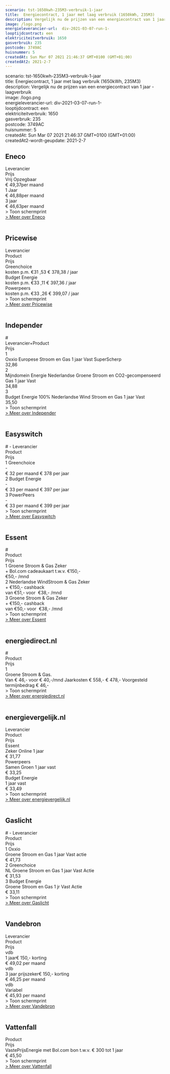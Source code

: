 ```yaml
---
scenario: tst-1650kwh-235M3-verbruik-1-jaar  
title:  Energiecontract, 1 jaar met laag verbruik (1650kWh, 235M3)  
description: Vergelijk nu de prijzen van een energiecontract van 1 jaar - laagverbruik  
image: /logo.png  
energieleverancier-url:  div-2021-03-07-run-1-  
looptijdcontract: een  
elektriciteitverbruik: 1650  
gasverbruik: 235  
postcode: 3749AC  
huisnummer: 5  
createdAt: Sun Mar 07 2021 21:46:37 GMT+0100 (GMT+01:00)  
createdAt2: 2021-2-7  
---
```

scenario: tst-1650kwh-235M3-verbruik-1-jaar  
title:  Energiecontract, 1 jaar met laag verbruik (1650kWh, 235M3)  
description: Vergelijk nu de prijzen van een energiecontract van 1 jaar - laagverbruik  
image: /logo.png  
energieleverancier-url:  div-2021-03-07-run-1-  
looptijdcontract: een  
elektriciteitverbruik: 1650  
gasverbruik: 235  
postcode: 3749AC  
huisnummer: 5  
createdAt: Sun Mar 07 2021 21:46:37 GMT+0100 (GMT+01:00)  
createdAt2-wordt-geupdate: 2021-2-7  

<div  class="p-2 rounded-md tarievenblok bg-gray-50">

## Eneco    

<div class="table w-full rounded-xl ">
<div class="table-row-group">
<div class="table-row text-purple-100 bg-purple-900 hover:opacity-95">
<div class="table-cell p-2 uppercase">                          Leverancier   </div>
<div class="table-cell uppercase">                              Prijs         </div>
</div>
<div class="table-row result-one hover:bg-gray-100 ">
<div class="table-cell py-1 pl-2 border-b border-gray-200">  Vrij Opzegbaar             </div>
<div class="table-cell border-b border-gray-200">             € 49,37per maand             </div>
</div>
<div class="table-row result-two hover:bg-gray-100">
<div class="table-cell p-1 pl-2 border-b border-gray-200 ">   1 Jaar            </div>
<div class="table-cell border-b border-gray-200">             € 46,88per maand             </div>
</div>
<div class="table-row result-three hover:bg-gray-100">
<div class="table-cell p-1 pl-2 border-b border-gray-200 ">   3 jaar            </div>
<div class="table-cell border-b border-gray-200">             € 46,63per maand             </div>
</div>
</div>    
</div>    
<div x-data="{show:false}" class="mt-2 ">
<a x-on:click.prevent="show=!show" x-text="show ? ' > Verberg schermprint' : ' > Toon schermprint'" class="pl-2 text-sm text-gray-400 cursor-pointer rounded-xl focus:outline-none">
<div>   > Toon schermprint </div>
</a>
<div x-show="show" class="tarievenimg" style="display: none;">
<div class="mt-4 bg-gray-100 rounded-xl ">
<div class="w-full p-2 text-sm text-center text-gray-400"> om te zien of tarieven correct verwerkt zijn.....</div>

![Vergelijk energietarieven Eneco](/img/el/eneco-tst-1650kwh-235M3-verbruik-1-jaar-week9.png "Vergelijk energietarieven Eneco")
 
</div>
</div>
</div>

<div class="pl-2 text-sm text-gray-400 print:hidden">
<a href="/gids/eneco" title="Eneco">> Meer over Eneco</a>
</div>
</div>
<br>

<div  class="p-2 rounded-md tarievenblok bg-gray-50">

## Pricewise    

<div class="table w-full rounded-xl ">
  <div class="table-row-group">
    <div class="table-row text-purple-100 bg-purple-900 hover:opacity-95">
      <div class="table-cell p-2 uppercase">                          Leverancier   </div>
      <div class="table-cell uppercase">                              Product       </div>
      <div class="table-cell uppercase">                              Prijs         </div>
    </div>
    <div class="table-row result-one hover:bg-gray-100 ">
      <div class="table-cell py-1 pl-2 border-b border-gray-200">    Greenchoice             </div>
      <div class="table-cell border-b border-gray-200">             <!---- PRODUCT 1  ----->              </div>
      <div class="table-cell border-b border-gray-200">             kosten p.m. €31 ,53 € 378,38 / jaar              </div>
    </div>
   <div class="table-row result-two hover:bg-gray-100">
      <div class="table-cell p-1 pl-2 border-b border-gray-200 ">   Budget Energie           </div>
      <div class="table-cell border-b border-gray-200">             <!---- PRODUCT 2  ----->              </div>
      <div class="table-cell border-b border-gray-200">             kosten p.m. €33 ,11 € 397,36 / jaar              </div>
    </div>
  <div class="table-row result-three hover:bg-gray-100">
      <div class="table-cell p-1 pl-2 border-b border-gray-200 ">   Powerpeers           </div>
      <div class="table-cell border-b border-gray-200">             <!---- PRODUCT 1  ----->              </div>
      <div class="table-cell border-b border-gray-200">             kosten p.m. €33 ,26 € 399,07 / jaar              </div>
    </div>
  </div>     
</div>      
<div x-data="{show:false}" class="mt-2 ">
<a x-on:click.prevent="show=!show" x-text="show ? ' > Verberg schermprint' : ' > Toon schermprint'" class="pl-2 text-sm text-gray-400 cursor-pointer rounded-xl focus:outline-none">
 <div>   > Toon schermprint </div>
</a>
<div x-show="show" class="tarievenimg" style="display: none;">
  <div class="mt-4 bg-gray-100 rounded-xl ">
      <div class="w-full p-2 text-sm text-center text-gray-400"> om te zien of tarieven correct verwerkt zijn.....</div>
 
![Vergelijk Pricewise](/img/el/pricewise-tst-1650kwh-235M3-verbruik-1-jaar-week9.png "Vergelijk Pricewise") 

</div>
</div>
</div>

<div class="pl-2 text-sm text-gray-400 print:hidden">
<a href="/gids/pricewise" title="Pricewise">> Meer over Pricewise</a>
</div>
</div>
<br> 


<div  class="p-2 rounded-md tarievenblok bg-gray-50">

## Independer    

<div class="table w-full rounded-xl ">
<div class="table-row-group">
<div class="table-row text-purple-100 bg-purple-900 hover:opacity-95">
<div class="table-cell p-2 uppercase">                          #   </div>
<div class="table-cell uppercase">                              Leverancier+Product       </div>
<div class="table-cell uppercase">                              Prijs         </div>
</div>
<div class="table-row result-one hover:bg-gray-100 ">
<div class="table-cell py-1 pl-2 border-b border-gray-200">   1             </div>
<div class="table-cell border-b border-gray-200">             Oxxio Europese Stroom en Gas 1 jaar Vast SuperScherp              </div>
<div class="table-cell border-b border-gray-200">             32,86              </div>
</div>
<div class="table-row result-two hover:bg-gray-100">
<div class="table-cell p-1 pl-2 border-b border-gray-200 ">   2          </div>
<div class="table-cell border-b border-gray-200">             Mijndomein Energie Nederlandse Groene Stroom en CO2-gecompenseerd Gas 1 jaar Vast              </div>
<div class="table-cell border-b border-gray-200">             34,88              </div>
</div>
<div class="table-row result-three hover:bg-gray-100">
<div class="table-cell p-1 pl-2 border-b border-gray-200 ">   3           </div>
<div class="table-cell border-b border-gray-200">             Budget Energie 100% Nederlandse Wind Stroom en Gas 1 jaar Vast              </div>
<div class="table-cell border-b border-gray-200">             35,50              </div>
</div>
</div>     
</div>      
<div x-data="{show:false}" class="mt-2 ">
<a x-on:click.prevent="show=!show" x-text="show ? ' > Verberg schermprint' : ' > Toon schermprint'" class="pl-2 text-sm text-gray-400 cursor-pointer rounded-xl focus:outline-none">
<div>   > Toon schermprint </div>
</a>
<div x-show="show" class="tarievenimg" style="display: none;">
<div class="mt-4 bg-gray-100 rounded-xl ">
<div class="w-full p-2 text-sm text-center text-gray-400"> om te zien of tarieven correct verwerkt zijn.....</div>
  
![Vergelijk Independer](/img/el/independer-tst-1650kwh-235M3-verbruik-1-jaar-week9.png "Vergelijk Independer") 

</div>
</div>
</div>

<div class="pl-2 text-sm text-gray-400 print:hidden">
<a href="/gids/independer" title="Independer">> Meer over Independer</a>
</div>
</div>
<br>

<div  class="p-2 rounded-md tarievenblok bg-gray-50">

## Easyswitch    

<div class="table w-full rounded-xl ">
<div class="table-row-group">
<div class="table-row text-purple-100 bg-purple-900 hover:opacity-95">
<div class="table-cell p-2 uppercase">                          # - Leverancier  </div>
<div class="table-cell uppercase">                              Product       </div>
<div class="table-cell uppercase">                              Prijs         </div>
</div>
<div class="table-row result-one hover:bg-gray-100 ">
<div class="table-cell py-1 pl-2 border-b border-gray-200">   1   Greenchoice           </div>
<div class="table-cell border-b border-gray-200">              -       </div>
<div class="table-cell border-b border-gray-200">              € 32 per maand € 378 per jaar             </div>
</div>
<div class="table-row result-two hover:bg-gray-100">
<div class="table-cell p-1 pl-2 border-b border-gray-200 ">   2   Budget Energie       </div>
<div class="table-cell border-b border-gray-200">              -            </div>
<div class="table-cell border-b border-gray-200">                 € 33 per maand € 397 per jaar       </div>
</div>
<div class="table-row result-three hover:bg-gray-100">
<div class="table-cell p-1 pl-2 border-b border-gray-200 ">   3 PowerPeers           </div>
<div class="table-cell border-b border-gray-200">               -            </div>
<div class="table-cell border-b border-gray-200">               € 33 per maand € 399 per jaar                </div>
</div>
</div>     
</div>  
 
<div x-data="{show:false}" class="mt-2 ">
<a x-on:click.prevent="show=!show" x-text="show ? ' > Verberg schermprint' : ' > Toon schermprint'" class="pl-2 text-sm text-gray-400 cursor-pointer rounded-xl focus:outline-none">
<div>   > Toon schermprint </div>
</a>
<div x-show="show" class="tarievenimg" style="display: none;">
<div class="mt-4 bg-gray-100 rounded-xl ">
<div class="w-full p-2 text-sm text-center text-gray-400"> om te zien of tarieven correct verwerkt zijn.....</div>

![Vergelijk Easyswitch](/img/el/easyswitch-tst-1650kwh-235M3-verbruik-1-jaar-week9.png "Vergelijk Easyswitch")

</div></div></div>
<div class="pl-2 text-sm text-gray-400 print:hidden">
<a href="/gids/easyswitch" title="Easyswitch">> Meer over Easyswitch</a>
</div>
</div>
<br>

<div  class="p-2 rounded-md tarievenblok bg-gray-50">

## Essent    

<div class="table w-full rounded-xl ">
<div class="table-row-group">
<div class="table-row text-purple-100 bg-purple-900 hover:opacity-95">
<div class="table-cell p-2 uppercase">                          # </div>
<div class="table-cell uppercase">                              Product       </div>
<div class="table-cell uppercase">                              Prijs         </div>
</div>
<div class="table-row result-one hover:bg-gray-100 ">
<div class="table-cell py-1 pl-2 border-b border-gray-200">   1 Groene Stroom & Gas Zeker             </div>
<div class="table-cell border-b border-gray-200">             + Bol.com cadeaukaart t.w.v. €150,-         </div>
<div class="table-cell border-b border-gray-200">             €50,- /mnd               </div>
</div>
<div class="table-row result-two hover:bg-gray-100">
<div class="table-cell p-1 pl-2 border-b border-gray-200 ">   2 Nederlandse WindStroom & Gas Zeker          </div>
<div class="table-cell border-b border-gray-200">              + €150,- cashback            </div>
<div class="table-cell border-b border-gray-200">              van €51,- voor  €38,- /mnd         </div>
</div>
<div class="table-row result-three hover:bg-gray-100">
<div class="table-cell p-1 pl-2 border-b border-gray-200 ">   3 Groene Stroom & Gas Zeker           </div>
<div class="table-cell border-b border-gray-200">             + €150,- cashback              </div>
<div class="table-cell border-b border-gray-200">             van €50,- voor  €38,- /mnd                 </div>
</div>
</div>
</div>

<div x-data="{show:false}" class="mt-2 ">
<a x-on:click.prevent="show=!show" x-text="show ? ' > Verberg schermprint' : ' > Toon schermprint'" class="pl-2 text-sm text-gray-400 cursor-pointer rounded-xl focus:outline-none">
<div>   > Toon schermprint </div>
</a>
<div x-show="show" class="tarievenimg" style="display: none;">
<div class="mt-4 bg-gray-100 rounded-xl ">
<div class="w-full p-2 text-sm text-center text-gray-400"> om te zien of tarieven correct verwerkt zijn.....</div>

![Vergelijk energietarieven Essent](/img/el/essent-tst-1650kwh-235M3-verbruik-1-jaar-week9.png "Vergelijk energietarieven Essent")

</div>
</div>
</div>

<div class="pl-2 text-sm text-gray-400 print:hidden">
<a href="/gids/essent" title="Essent">> Meer over Essent</a>
</div>
</div>
<br>

<div  class="p-2 rounded-md tarievenblok bg-gray-50">

## energiedirect.nl    

<div class="table w-full rounded-xl ">
<div class="table-row-group">
<div class="table-row text-purple-100 bg-purple-900 hover:opacity-95">
<div class="table-cell p-2 uppercase">                          # </div>
<div class="table-cell uppercase">                              Product       </div>
<div class="table-cell uppercase">                              Prijs         </div>
</div>
<div class="table-row result-one hover:bg-gray-100 ">
<div class="table-cell py-1 pl-2 border-b border-gray-200">   1             </div>
<div class="table-cell border-b border-gray-200">             Groene Stroom & Gas.        </div>
<div class="table-cell border-b border-gray-200">             Van € 46,- voor € 40,-/mnd Jaarkosten € 558,- € 478,- Voorgesteld termijnbedrag € 46,-              </div>
</div>
</div>
</div>
 
<div x-data="{show:false}" class="mt-2 ">
<a x-on:click.prevent="show=!show" x-text="show ? ' > Verberg schermprint' : ' > Toon schermprint'" class="pl-2 text-sm text-gray-400 cursor-pointer rounded-xl focus:outline-none">
<div>   > Toon schermprint </div>
</a>
<div x-show="show" class="tarievenimg" style="display: none;">
<div class="mt-4 bg-gray-100 rounded-xl ">
<div class="w-full p-2 text-sm text-center text-gray-400"> om te zien of tarieven correct verwerkt zijn.....</div>

!Vergelijk energietarieven energiedirect.nl](/img/el/energiedirect-tst-1650kwh-235M3-verbruik-1-jaar-week9.png "Vergelijk energietarieven energiedirect.nl")

</div></div></div>
<div class="pl-2 text-sm text-gray-400 print:hidden">
<a href="/gids/energiedirect" title="energiedirect.nl">> Meer over energiedirect.nl</a>
</div>
</div>
<br>

<div  class="p-2 rounded-md tarievenblok bg-gray-50">

## energievergelijk.nl    

<div class="table w-full rounded-xl ">
  <div class="table-row-group">
    <div class="table-row text-purple-100 bg-purple-900 hover:opacity-95">
      <div class="table-cell p-2 uppercase">                          Leverancier   </div>
      <div class="table-cell uppercase">                              Product       </div>
      <div class="table-cell uppercase">                              Prijs         </div>
    </div>
    <div class="table-row result-one hover:bg-gray-100 ">
      <div class="table-cell py-1 pl-2 border-b border-gray-200">   <!--- LEVERANCIER 1 --->  Essent            </div>
      <div class="table-cell border-b border-gray-200">             <!---- PRODUCT 1  ----->  Zeker Online 1 jaar              </div>
      <div class="table-cell border-b border-gray-200">             <!------PRIJS 1 ------->  € 31,77            </div>
    </div>
   <div class="table-row result-two hover:bg-gray-100">
      <div class="table-cell p-1 pl-2 border-b border-gray-200 ">   <!-----LEVERANCIER 2 -----> Powerpeers          </div>
      <div class="table-cell border-b border-gray-200">             <!---- PRODUCT 2  ----->    Samen Groen 1 jaar vast          </div>
      <div class="table-cell border-b border-gray-200">             <!------PRIJS 2 ------->    € 33,25          </div>
    </div>
  <div class="table-row result-three hover:bg-gray-100">
      <div class="table-cell p-1 pl-2 border-b border-gray-200 ">   <!-----LEVERANCIER 3 ----->  Budget Energie         </div>
      <div class="table-cell border-b border-gray-200">             <!---- PRODUCT 1  ----->     1 jaar vast         </div>
      <div class="table-cell border-b border-gray-200">             <!------PRIJS 3 ------->     € 33,49         </div>
    </div>
  </div>     
</div>      

<div x-data="{show:false}" class="mt-2 ">
    <a x-on:click.prevent="show=!show" x-text="show ? ' > Verberg schermprint' : ' > Toon schermprint'" class="pl-2 text-sm text-gray-400 cursor-pointer rounded-xl focus:outline-none">
                <div>   > Toon schermprint </div>
    </a>
      <div x-show="show" class="tarievenimg" style="display: none;">
          <div class="mt-4 bg-gray-100 rounded-xl ">
                <div class="w-full p-2 text-sm text-center text-gray-400"> om te zien of tarieven correct verwerkt zijn.....</div>

![Vergelijk energietarieven energievergelijk.nl](/img/el/energievergelijk-tst-1650kwh-235M3-verbruik-1-jaar-week9.png "Vergelijk energietarieven energievergelijk.nl")
      
</div>
</div>
</div>
 
 
<div class="pl-2 text-sm text-gray-400 print:hidden">
<a href="/gids/energievergelijk" title="energievergelijk">> Meer over energievergelijk.nl</a>
</div>
</div>
<br />

<div  class="p-2 rounded-md tarievenblok bg-gray-50">

## Gaslicht    

<div class="table w-full rounded-xl ">
<div class="table-row-group">
<div class="table-row text-purple-100 bg-purple-900 hover:opacity-95">
<div class="table-cell p-2 uppercase">                          # - Leverancier  </div>
<div class="table-cell uppercase">                              Product       </div>
<div class="table-cell uppercase">                              Prijs         </div>
</div>
<div class="table-row result-one hover:bg-gray-100 ">
<div class="table-cell py-1 pl-2 border-b border-gray-200">   1 Oxxio            </div>
<div class="table-cell border-b border-gray-200">               Groene Stroom en Gas 1 jaar Vast actie      </div>
<div class="table-cell border-b border-gray-200">               € 41,73            </div>
</div>
<div class="table-row result-two hover:bg-gray-100">
<div class="table-cell p-1 pl-2 border-b border-gray-200 ">   2 Greenchoice         </div>
<div class="table-cell border-b border-gray-200">               NL Groene Stroom en Gas 1 jaar Vast Actie          </div>
<div class="table-cell border-b border-gray-200">               € 31,53         </div>
</div>
<div class="table-row result-three hover:bg-gray-100">
<div class="table-cell p-1 pl-2 border-b border-gray-200 ">   3 Budget Energie          </div>
<div class="table-cell border-b border-gray-200">               Groene Stroom en Gas 1 jr Vast Actie            </div>
<div class="table-cell border-b border-gray-200">               € 33,11               </div>
</div>
</div>     
</div>      

<div x-data="{show:false}" class="mt-2 ">
<a x-on:click.prevent="show=!show" x-text="show ? ' > Verberg schermprint' : ' > Toon schermprint'" class="pl-2 text-sm text-gray-400 cursor-pointer rounded-xl focus:outline-none">
<div>   > Toon schermprint </div>
</a>
<div x-show="show" class="tarievenimg" style="display: none;">
<div class="mt-4 bg-gray-100 rounded-xl ">
<div class="w-full p-2 text-sm text-center text-gray-400"> om te zien of tarieven correct verwerkt zijn.....</div>
  
![alt text](/img/el/gaslicht-tst-1650kwh-235M3-verbruik-1-jaar-week9.png "Vergelijk energietarieven gaslicht")

</div>
</div>
</div>

<div class="pl-2 text-sm text-gray-400 print:hidden">
<a href="/gids/gaslicht" title="Gaslicht">> Meer over Gaslicht</a>
</div>
</div>
<br>

<div  class="p-2 rounded-md tarievenblok bg-gray-50">

## Vandebron    
<div class="table w-full rounded-xl ">
<div class="table-row-group">
<div class="table-row text-purple-100 bg-purple-900 hover:opacity-95">
<div class="table-cell p-2 uppercase">                          Leverancier      </div>
<div class="table-cell uppercase">                              Product       </div>
<div class="table-cell uppercase">                              Prijs         </div>
</div>
<div class="table-row result-one hover:bg-gray-100 ">
<div class="table-cell py-1 pl-2 border-b border-gray-200">   vdb <!--- LEVERANCIER 1 --->              </div>
<div class="table-cell border-b border-gray-200">             1 jaar€ 150,- korting                               </div>
<div class="table-cell border-b border-gray-200">             € 49,02 per maand                           </div>
</div>
<div class="table-row result-two hover:bg-gray-100">
<div class="table-cell p-1 pl-2 border-b border-gray-200 ">   vdb <!-----LEVERANCIER 2 ----->           </div>
<div class="table-cell border-b border-gray-200">             3 jaar prijszeker€ 150,- korting                              </div>
<div class="table-cell border-b border-gray-200">             € 46,25 per maand                          </div>
</div>
<div class="table-row result-three hover:bg-gray-100">
<div class="table-cell p-1 pl-2 border-b border-gray-200 ">   vdb <!-----LEVERANCIER 3 ----->           </div>
<div class="table-cell border-b border-gray-200">             Variabel                              </div>
<div class="table-cell border-b border-gray-200">             € 45,93 per maand                          </div>
</div>
</div>    
</div>      
<div x-data="{show:false}" class="mt-2 ">
<a x-on:click.prevent="show=!show" x-text="show ? ' > Verberg schermprint' : ' > Toon schermprint'" class="pl-2 text-sm text-gray-400 cursor-pointer rounded-xl focus:outline-none">
<div>   > Toon schermprint </div>
</a>
<div x-show="show" class="tarievenimg" style="display: none;">
<div class="mt-4 bg-gray-100 rounded-xl ">
<div class="w-full p-2 text-sm text-center text-gray-400"> om te zien of tarieven correct verwerkt zijn.....</div>

 
![alt text](/img/el/vandebron-tst-1650kwh-235M3-verbruik-1-jaar-week9.png "Vergelijk energietarieven VandeBron") 

</div>
</div>
</div>

<div class="pl-2 text-sm text-gray-400 print:hidden">
<a href="/gids/vandebron" title="Vandebron">> Meer over Vandebron</a>
</div>
</div>
<br> 

<div  class="p-2 rounded-md tarievenblok bg-gray-50">

## Vattenfall    

<div class="table w-full rounded-xl ">
  <div class="table-row-group">
    <div class="table-row text-purple-100 bg-purple-900 hover:opacity-95">
      <div class="table-cell p-2 uppercase">                          Product   </div>
       <div class="table-cell uppercase">                              Prijs         </div>
    </div>
    <div class="table-row result-one hover:bg-gray-100 ">
      <div class="table-cell py-1 pl-2 border-b border-gray-200">   VastePrijsEnergie met Bol.com bon t.w.v. € 300 tot 1 jaar            </div>
       <div class="table-cell border-b border-gray-200">             € 45,50             </div>
    </div>
   
  </div>  
</div>
<div x-data="{show:false}" class="mt-2 ">
    <a x-on:click.prevent="show=!show" x-text="show ? ' > Verberg schermprint' : ' > Toon schermprint'" class="pl-2 text-sm text-gray-400 cursor-pointer rounded-xl focus:outline-none">
     <div>   > Toon schermprint </div>
    </a>
  <div x-show="show" class="tarievenimg" style="display: none;">
      <div class="mt-4 bg-gray-100 rounded-xl ">
          <div class="w-full p-2 text-sm text-center text-gray-400"> om te zien of tarieven correct verwerkt zijn.....</div>
   
![Vergelijk energietarieven Vattenfall](/img/el/vattenfall-tst-1650kwh-235M3-verbruik-1-jaar-week9.png "Vergelijk energietarieven Vattenfall")


</div>
</div>
</div>

<div class="pl-2 text-sm text-gray-400 print:hidden">
<a href="/gids/vattenfall" title="Vattenfall">> Meer over Vattenfall</a>
</div>
</div>
<br>
